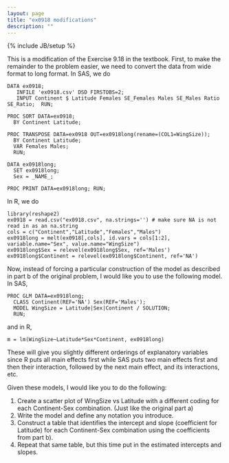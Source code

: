 ```yaml
---
layout: page
title: "ex0918 modifications"
description: ""
---
```

{% include JB/setup %}

This is a modification of the Exercise 9.18 in the textbook. First, to make the remainder to the problem easier, we need to convert the data from wide format to long format. In SAS, we do 

    DATA ex0918; 
       INFILE 'ex0918.csv' DSD FIRSTOBS=2; 
       INPUT Continent $ Latitude Females SE_Females Males SE_Males Ratio SE_Ratio;  RUN;
    
    PROC SORT DATA=ex0918; 
      BY Continent Latitude;
    
    PROC TRANSPOSE DATA=ex0918 OUT=ex0918long(rename=(COL1=WingSize)); 
      BY Continent Latitude; 
      VAR Females Males; 
      RUN;

    DATA ex0918long;
      SET ex0918long; 
      Sex = _NAME_;
    
    PROC PRINT DATA=ex0918long; RUN;

In R, we do 

    library(reshape2) 
    ex0918 = read.csv("ex0918.csv", na.strings='') # make sure NA is not read in as an na.string
    cols = c("Continent","Latitude","Females","Males")
    ex0918long = melt(ex0918[,cols], id.vars = cols[1:2], variable.name="Sex", value.name="WingSize")
    ex0918long$Sex = relevel(ex0918long$Sex, ref='Males')
    ex0918long$Continent = relevel(ex0918long$Continent, ref='NA')

Now, instead of forcing a particular construction of the model as described in part b of the original problem, I would like you to use the following model. In SAS, 

    PROC GLM DATA=ex0918long; 
      CLASS Continent(REF='NA') Sex(REF='Males'); 
      MODEL WingSize = Latitude|Sex|Continent / SOLUTION; 
      RUN;
      
and in R, 
      
    m = lm(WingSize~Latitude*Sex*Continent, ex0918long)
    
These will give you slightly different orderings of explanatory variables since R puts all main effects first while SAS puts two main effects first and then their interaction, followed by the next main effect, and its interactions, etc. 

Given these models, I would like you to do the following:

1. Create a scatter plot of WingSize vs Latitude with a different coding for each Continent-Sex combination. (Just like the original part a)
1. Write the model and define any notation you introduce.
1. Construct a table that identifies the intercept and slope (coefficient for Latitude) for each Continent-Sex combination using the coefficients from part b).
1. Repeat that same table, but this time put in the estimated intercepts and slopes. 

